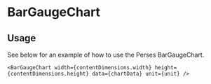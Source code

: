 # BarGaugeChart

## Usage

See below for an example of how to use the Perses BarGaugeChart.

```tsx
<BarGaugeChart width={contentDimensions.width} height={contentDimensions.height} data={chartData} unit={unit} />
```
